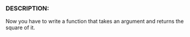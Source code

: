 ### DESCRIPTION:
Now you have to write a function that takes an argument and returns the square of it.